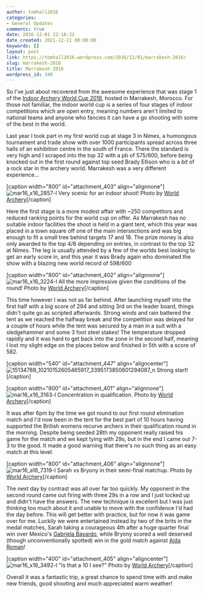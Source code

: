 ```yaml
---
author: tomhall2016
categories:
- General Updates
comments: true
date: 2016-12-01 22:18:22
date_created: 2021-12-21 00:00:00
keywords: []
layout: post
link: https://tomhall2016.wordpress.com/2016/12/01/marrakesh-2016/
slug: marrakesh-2016
title: Marrakesh 2016
wordpress_id: 340
---
```


So I've just about recovered from the awesome experience that was stage 1 of the [Indoor Archery World Cup 2016](https://worldarchery.org/competition/15910/marrakesh-2016-indoor-archery-world-cup-stage-1#/), hosted in Marrakesh, Morocco. For those not familiar, the indoor world cup is a series of four stages of indoor competitions which are open entry, meaning numbers aren't limited to national teams and anyone who fancies it can have a go shooting with some of the best in the world.

Last year I took part in my first world cup at stage 3 in Nimes, a humongous tournament and trade show with over 1000 participants spread across three halls of an exhibition centre in the south of France. There the standard is very high and I scraped into the top 32 with a pb of 575/600, before being knocked out in the first round against top seed Brady Ellison who is a _bit_ of a rock star in the archery world. Marrakesh was a very different experience...

[caption width="800" id="attachment_403" align="alignnone"]![mar16_x16_2857-l](https://tomhall2016.files.wordpress.com/2016/11/mar16_x16_2857-l.jpg) Very scenic for an indoor shoot! Photo by [World Archery](https://worldarchery.org/l5rzkjh)[/caption]

Here the first stage is a more modest affair with ~250 competitors and reduced ranking points for the world cup on offer. As Marrakesh has no suitable indoor facilities the shoot is held in a giant tent, which this year was placed in a town square off one of the main intersections and was big enough to fit a small tree behind targets 17 and 18. The prize money is also only awarded to the top 4/8 depending on entries, in contrast to the top 32 at Nimes. The leg is usually attended by a few of the worlds best looking to get an early score in, and this year it was Brady again who dominated the show with a blazing new world record of 598/600

[caption width="800" id="attachment_402" align="alignnone"]![mar16_x16_3224-l](https://tomhall2016.files.wordpress.com/2016/11/mar16_x16_3224-l.jpg) All the more impressive given the conditions of the round! Photo by [World Archery](https://worldarchery.org/mmk4srq)[/caption]

This time however I was not as far behind. After launching myself into the first half with a big score of 294 and sitting 3rd on the leader board, things didn't quite go as scripted afterwards. Strong winds and rain battered the tent as we reached the halfway break and the competition was delayed for a couple of hours while the tent was secured by a man in a suit with a sledgehammer and some 3 foot steel stakes! The temperature dropped rapidly and it was hard to get back into the zone in the second half, meaning I lost my slight edge on the places below and finished in 5th with a score of 582.

[caption width="540" id="attachment_447" align="aligncenter"]![15134788_10210152605465917_3395173850601294087_n](https://tomhall2016.files.wordpress.com/2016/12/15134788_10210152605465917_3395173850601294087_n.jpg) Strong start![/caption]

[caption width="800" id="attachment_401" align="alignnone"]![mar16_x16_3163-l](https://tomhall2016.files.wordpress.com/2016/11/mar16_x16_3163-l.jpg) Concentration in qualification. Photo by [World Archery](https://worldarchery.org/pzfzn6j)[/caption]

It was after 6pm by the time we got round to our first round elimination match and I'd now been in the tent for the best part of 10 hours having supported the British womens recurve archers in their qualification round in the morning. Despite being seeded 28th my opponent really raised his game for the match and we kept tying with 29s, but in the end I came out 7-3 to the good. It made a good warning that there's no such thing as an easy match at this level.

[caption width="800" id="attachment_406" align="alignnone"]![mar16_a16_7319-l](https://tomhall2016.files.wordpress.com/2016/11/mar16_a16_7319-l.jpg) Sarah vs Bryony in their semi-final matchup. Photo by [World Archery](https://worldarchery.org/2qdrd5g)[/caption]

The next day by contrast was all over far too quickly. My opponent in the second round came out firing with three 29s in a row and I just locked up and didn't have the answers. The new technique is excellent but I was just thinking too much about it and unable to move with the confidence I'd had the day before. This will get better with practice, but for now it was game over for me. Luckily we were entertained instead by two of the brits in the medal matches, Sarah taking a courageous 4th after a huge quarter final win over Mexico's [Gabriela Bayardo](https://worldarchery.org/athlete/8906/gabriela-bayardo), while Bryony scored a well deserved (though unconventionally spotted) win in the gold match against [Aida Roman](https://worldarchery.org/athlete/5809/aida-roman)!

[caption width="400" id="attachment_405" align="aligncenter"]![mar16_x16_3492-l](https://tomhall2016.files.wordpress.com/2016/11/mar16_x16_3492-l.jpg) "Is that a 10 I see?" Photo by [World Archery](https://worldarchery.org/rjhthlr)[/caption]

Overall it was a fantastic trip, a great chance to spend time with and make new friends, good shooting and much appreciated warm weather!